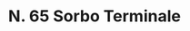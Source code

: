 ---
title: "N. 65 Sorbo Terminale"
permalink: "/edition/plant065/"
plant-name: "N. 65"
plant-number: "065"
plant-xml: "/assets/xml/plant065.xml"
plant-img1: "/assets/img/plant065_verso.jpg"
plant-img2: "/assets/img/plant065.jpg"
plant-title: "N. 65 Sorbo Terminale"
plant-wfo-link: "http://www.worldfloraonline.org/taxon/wfo-0001016033"
plant-kew-link: "https://powo.science.kew.org/taxon/urn:lsid:ipni.org:names:77164867-1"
plant-taxon-content: "Pirus torminalis Ehrh."
layout: single-xml
---